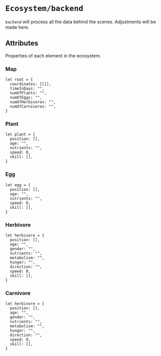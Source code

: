 # `Ecosystem/backend`

`backend` will process all the data behind the scenes. Adjustments will be made here.

## Attributes

Properties of each element in the ecosystem.

### Map
```
let root = {
  coordinates: [[]],
  timeInDays: "",
  numOfPlants: "",
  numOfEggs: "",
  numOfHerbivores: "",
  numOfCarnivores: "",
}
```

### Plant
```
let plant = {
  position: [],
  age: "",
  nutrients: "",
  speed: 0,
  skill: [],
}
```

### Egg
```
let egg = {
  position: [],
  age: "",
  nutrients: "",
  speed: 0,
  skill: [],
}
```

### Herbivore
```
let herbivore = {
  position: [],
  age: "",
  gender: "",
  nutrients: "",
  metabolism: "",
  hunger: "",
  direction: "",
  speed: 0,
  skill: [],
}
```

### Carnivore
```
let herbivore = {
  position: [],
  age: "",
  gender: "",
  nutrients: "",
  metabolism: "",
  hunger: "",
  direction: "",
  speed: 0,
  skill: [],
}
```
